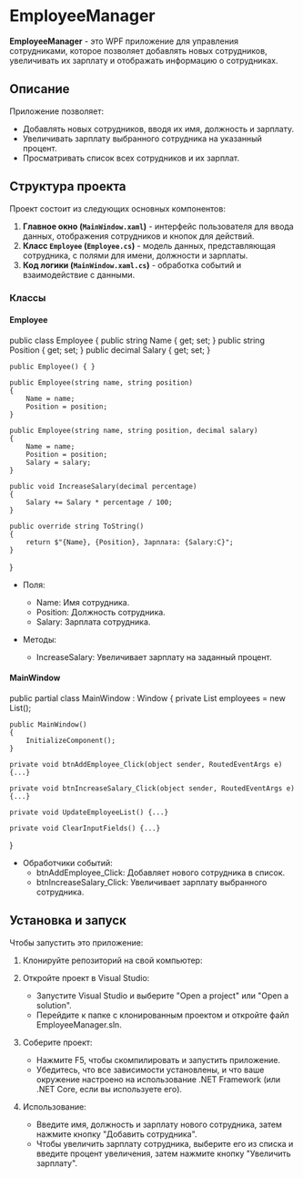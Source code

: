 # EmployeeManager

**EmployeeManager** - это WPF приложение для управления сотрудниками, которое позволяет добавлять новых сотрудников, увеличивать их зарплату и отображать информацию о сотрудниках.

## Описание

Приложение позволяет:

- Добавлять новых сотрудников, вводя их имя, должность и зарплату.
- Увеличивать зарплату выбранного сотрудника на указанный процент.
- Просматривать список всех сотрудников и их зарплат.

## Структура проекта

Проект состоит из следующих основных компонентов:

1. **Главное окно (`MainWindow.xaml`)** - интерфейс пользователя для ввода данных, отображения сотрудников и кнопок для действий.
2. **Класс `Employee` (`Employee.cs`)** - модель данных, представляющая сотрудника, с полями для имени, должности и зарплаты.
3. **Код логики (`MainWindow.xaml.cs`)** - обработка событий и взаимодействие с данными.

### Классы

#### Employee

public class Employee
{
    public string Name { get; set; }
    public string Position { get; set; }
    public decimal Salary { get; set; }

    public Employee() { }

    public Employee(string name, string position)
    {
        Name = name;
        Position = position;
    }

    public Employee(string name, string position, decimal salary)
    {
        Name = name;
        Position = position;
        Salary = salary;
    }

    public void IncreaseSalary(decimal percentage)
    {
        Salary += Salary * percentage / 100;
    }

    public override string ToString()
    {
        return $"{Name}, {Position}, Зарплата: {Salary:C}";
    }
}

- Поля:
  - Name: Имя сотрудника.
  - Position: Должность сотрудника.
  - Salary: Зарплата сотрудника.

- Методы:
  - IncreaseSalary: Увеличивает зарплату на заданный процент.

#### MainWindow

public partial class MainWindow : Window
{
    private List<Employee> employees = new List<Employee>();

    public MainWindow()
    {
        InitializeComponent();
    }

    private void btnAddEmployee_Click(object sender, RoutedEventArgs e) {...}

    private void btnIncreaseSalary_Click(object sender, RoutedEventArgs e) {...}

    private void UpdateEmployeeList() {...}

    private void ClearInputFields() {...}
}

- Обработчики событий:
  - btnAddEmployee_Click: Добавляет нового сотрудника в список.
  - btnIncreaseSalary_Click: Увеличивает зарплату выбранного сотрудника.

## Установка и запуск

Чтобы запустить это приложение:

1. Клонируйте репозиторий на свой компьютер:

2. Откройте проект в Visual Studio:

   - Запустите Visual Studio и выберите "Open a project" или "Open a solution".
   - Перейдите к папке с клонированным проектом и откройте файл EmployeeManager.sln.

3. Соберите проект:

   - Нажмите F5, чтобы скомпилировать и запустить приложение.
   - Убедитесь, что все зависимости установлены, и что ваше окружение настроено на использование .NET Framework (или .NET Core, если вы используете его).

4. Использование:

   - Введите имя, должность и зарплату нового сотрудника, затем нажмите кнопку "Добавить сотрудника".
   - Чтобы увеличить зарплату сотрудника, выберите его из списка и введите процент увеличения, затем нажмите кнопку "Увеличить зарплату".
